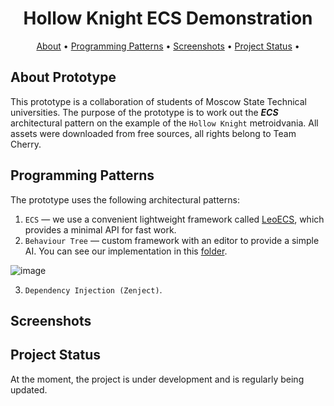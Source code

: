 <div align="center">

<h1>Hollow Knight ECS Demonstration</h1>

[About](#about-prototype)                     •
[Programming Patterns](#programming-patterns)    •
[Screenshots](#screenshots)                      •
[Project Status](#project-status)                •

</div>

## About Prototype

This prototype is a collaboration of students of Moscow State Technical universities. The purpose of the prototype is to work out the ***ECS*** architectural pattern on the example of the ```Hollow Knight``` metroidvania. All assets were downloaded from free sources, all rights belong to Team Cherry.

## Programming Patterns

The prototype uses the following architectural patterns:
1. ```ECS``` — we use a convenient lightweight framework called [LeoECS](https://github.com/Leopotam/ecs?ysclid=lbqlvnm2pp728702370), which provides a minimal API for fast work.
2. ```Behaviour Tree``` — custom framework with an editor to provide a simple AI. You can see our implementation in this [folder](https://github.com/DenisKozarezov/Demo-Hollow-Knight-ECS/tree/main/Packages/com.korolev.uilityai-package).

![image](https://user-images.githubusercontent.com/52127090/208237153-37a8cb0f-e111-4011-92cc-57faccd9cfdf.png)

3. ```Dependency Injection (Zenject)```.

## Screenshots

## Project Status

At the moment, the project is under development and is regularly being updated.
